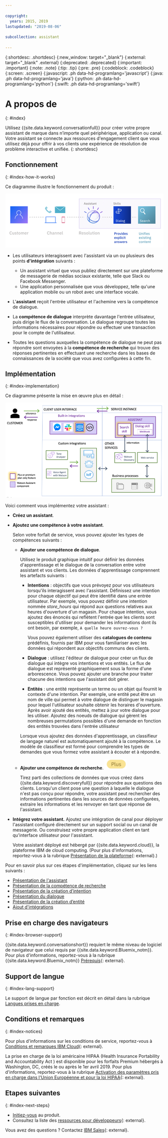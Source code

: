 ```yaml
---

copyright:
  years: 2015, 2019
lastupdated: "2019-08-06"

subcollection: assistant

---
```


{:shortdesc: .shortdesc}
{:new_window: target="_blank"}
{:external: target="_blank" .external}
{:deprecated: .deprecated}
{:important: .important}
{:note: .note}
{:tip: .tip}
{:pre: .pre}
{:codeblock: .codeblock}
{:screen: .screen}
{:javascript: .ph data-hd-programlang='javascript'}
{:java: .ph data-hd-programlang='java'}
{:python: .ph data-hd-programlang='python'}
{:swift: .ph data-hd-programlang='swift'}

# A propos de
{: #index}

Utilisez {{site.data.keyword.conversationfull}} pour créer votre propre assistant de marque dans n’importe quel périphérique, application ou canal. Votre assistant se connecte aux ressources d'engagement client que vous utilisez déjà pour offrir à vos clients une expérience de résolution de problème interactive et unifiée.
{: shortdesc}

## Fonctionnement
{: #index-how-it-works}

Ce diagramme illustre le fonctionnement du produit : 

![Organigramme du service](images/simple-overview.png)

- Les utilisateurs interagissent avec l'assistant via un ou plusieurs des points **d'intégration** suivants :

  - Un assistant virtuel que vous publiez directement sur une plateforme de messagerie de médias sociaux existante, telle que Slack ou Facebook Messenger. 
  - Une application personnalisée que vous développez, telle qu'une application mobile ou un robot avec une interface vocale. 

- L'**assistant** reçoit l'entrée utilisateur et l'achemine vers la compétence de dialogue.

- La **compétence de dialogue** interprète davantage l'entrée utilisateur, puis dirige le flux de la conversation. Le dialogue regroupe toutes les informations nécessaires pour répondre ou effectuer une transaction pour le compte de l'utilisateur. 

- Toutes les questions auxquelles la compétence de dialogue ne peut pas répondre sont envoyées à la **compétence de recherche** qui trouve des réponses pertinentes en effectuant une recherche dans les bases de connaissances de la société que vous avez configurées à cette fin. 

## Implémentation
{: #index-implementation}

Ce diagramme présente la mise en œuvre plus en détail : 

![Organigramme du service](images/arch-overview-search.png)

Voici comment vous implémentez votre assistant : 

- **Créez un assistant**.

- **Ajoutez une compétence à votre assistant**.

  Selon votre forfait de service, vous pouvez ajouter les types de compétences suivants :

  - **Ajouter une compétence de dialogue**.  
  
    Utilisez le produit graphique intuitif pour définir les données d'apprentissage et le dialogue de la conversation entre votre assistant et vos clients. Les données d'apprentissage comprennent les artefacts suivants :

    - **Intentions** : objectifs que vous prévoyez pour vos utilisateurs lorsqu'ils interagissent avec l'assistant. Définissez une intention pour chaque objectif qui peut être identifié dans une entrée utilisateur. Par exemple, vous pouvez définir une intention nommée *store_hours* qui répond aux questions relatives aux heures d'ouverture d'un magasin. Pour chaque intention, vous ajoutez des énoncés qui reflètent l'entrée que les clients sont susceptibles d'utiliser pour demander les informations dont ils ont besoin, par exemple, `A quelle heure ouvrez-vous ?`

      Vous pouvez également utiliser des **catalogues de contenu** prédéfinis, fournis par IBM pour vous familiariser avec les données qui répondent aux objectifs communs des clients.

    - **Dialogue** : utilisez l'éditeur de dialogue pour créer un flux de dialogue qui intègre vos intentions et vos entités. Le flux de dialogue est représenté graphiquement sous la forme d'une arborescence. Vous pouvez ajouter une branche pour traiter chacune des intentions que l'assistant doit gérer.

    - **Entités** : une entité représente un terme ou un objet qui fournit le contexte d'une intention. Par exemple, une entité peut être un nom de ville qui permet à votre dialogue de distinguer le magasin pour lequel l'utilisateur souhaite obtenir les horaires d'ouverture. Après avoir ajouté des entités, mettez à jour votre dialogue pour les utiliser. Ajoutez des noeuds de dialogue qui gèrent les nombreuses permutations possibles d'une demande en fonction des entités trouvées dans l'entrée utilisateur 

    Lorsque vous ajoutez des données d'apprentissage, un classifieur de langage naturel est automatiquement ajouté à la compétence. Le modèle de classifieur est formé pour comprendre les types de demandes que vous formez votre assistant à écouter et à répondre. 

  - **Ajouter une compétence de recherche**. ![Forfait Plus ou Premium uniquement](images/plus.png)

    Tirez parti des collections de données que vous créez dans {{site.data.keyword.discoveryfull}} pour répondre aux questions des clients. Lorsqu'un client pose une question à laquelle le dialogue n'est pas conçu pour répondre, votre assistant peut rechercher des informations pertinentes dans les sources de données configurées, extraire les informations et les renvoyer en tant que réponse de l'assistant. 

- **Intégrez votre assistant.** Ajoutez une intégration de canal pour déployer l'assistant configuré directement sur un support social ou un canal de messagerie. Ou construisez votre propre application client en tant qu'interface utilisateur pour l'assistant. 

  Votre assistant déployé est hébergé par {{site.data.keyword.cloud}}, la plateforme IBM de cloud computing. (Pour plus d'informations, reportez-vous à la rubrique [Présentation de la plateforme](/docs/overview/ibm-cloud#overview){: external}.)

Pour en savoir plus sur ces étapes d'implémentation, cliquez sur les liens suivants :

- [Présentation de l'assistant](/docs/services/assistant?topic=assistant-assistants)
- [Présentation de la compétence de recherche](/docs/services/assistant?topic=assistant-skill-add-search)
- [Présentation de la création d’intention ](/docs/services/assistant?topic=assistant-intents#intents-described)
- [Présentation du dialogue](/docs/services/assistant?topic=assistant-dialog-overview)
- [Présentation de la création d’entité](/docs/services/assistant?topic=assistant-entities#entities-described)
- [Ajout d'intégrations](/docs/services/assistant?topic=assistant-deploy-integration-add)

## Prise en charge des navigateurs
{: #index-browser-support}

{{site.data.keyword.conversationshort}} requiert le même niveau de logiciel de navigateur que celui requis par {{site.data.keyword.Bluemix_notm}}. Pour plus d'informations, reportez-vous à la rubrique {{site.data.keyword.Bluemix_notm}} [Prérequis](/docs/overview?topic=overview-prereqs-platform#browsers-platform){: external}.

## Support de langue
{: #index-lang-support}

Le support de langue par fonction est décrit en détail dans la rubrique [Langues prises en charge](/docs/services/assistant?topic=assistant-language-support).

## Conditions et remarques
{: #index-notices}

Pour plus d'informations sur les conditions de service, reportez-vous à [Conditions et remarques IBM Cloud](/docs/overview/terms-of-use?topic=overview-terms){: external}.

La prise en charge de la loi américaine HIPAA (Health Insurance Portability and Accountability Act ) est disponible pour les forfaits Premium hébergés à Washington, DC, créés le ou après le 1er avril 2019. Pour plus d'informations, reportez-vous à la rubrique [Activation des paramètres pris en charge dans l'Union Européenne et pour la loi HIPAA](/docs/account?topic=account-eu-hipaa-supported#eu-hipaa-supported){: external}.

## Etapes suivantes
{: #index-next-steps}

- [Initiez-vous](/docs/services/assistant?topic=assistant-getting-started) au produit.
- Consultez la liste des [ressources pour développeurs](https://www.ibm.com/watson/developer-resources/){: external}.

Vous avez des questions ? Contactez [IBM Sales](https://www-01.ibm.com/marketing/iwm/dre/signup?source=urx-20970){: external}.
